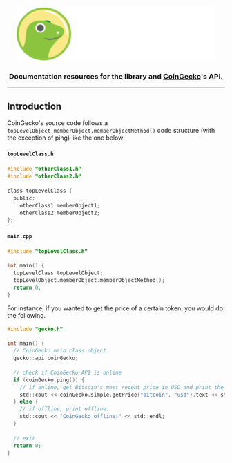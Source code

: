 <p align="center">
  <img width="460" height="125" src="/images/coingecko.jpg">
</p>
<h3 align="center">Documentation resources for the library and <a href="https://www.coingecko.com/">CoinGecko</a>'s API.</h3>
<hr>
<h2>Introduction</h2>
<p>CoinGecko's source code follows a <code>topLevelObject.memberObject.memberObjectMethod()</code> code structure (with the exception of ping) like the one below:</p>

#### **`topLevelClass.h`**
```c
#include "otherClass1.h"
#include "otherClass2.h"

class topLevelClass {
  public: 
    otherClass1 memberObject1;
    otherClass2 memberObject2;
};
```

#### **`main.cpp`**
```c
#include "topLevelClass.h"

int main() {
  topLevelClass topLevelObject;
  topLevelObject.memberObject.memberObjectMethod();
  return 0;
}
```

<p>For instance, if you wanted to get the price of a certain token, you would do the following.</p>

```c
#include "gecko.h"

int main() {
  // CoinGecko main class object
  gecko::api coinGecko;
  
  // check if CoinGecko API is online
  if (coinGecko.ping()) {
    // if online, get Bitcoin's most recent price in USD and print the JSON response
    std::cout << coinGecko.simple.getPrice("bitcoin", "usd").text << std::endl;
  } else {
    // if offline, print offline.
    std::cout << "CoinGecko offline!" << std::endl;
  }
  
  // exit
  return 0;
}
```
